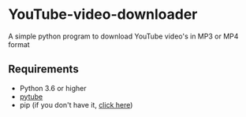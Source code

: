 # YouTube-video-downloader
A simple python program to download YouTube video's in MP3 or MP4 format

## Requirements
- Python 3.6 or higher
- [pytube](https://pytube.io/en/latest/user/install.html)
- pip (if you don't have it, [click here](https://pip.pypa.io/en/stable/installation/))
